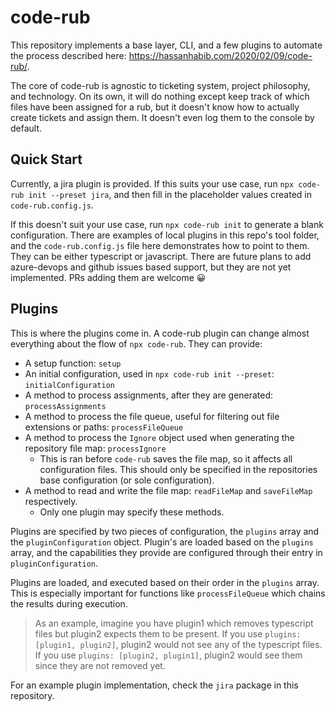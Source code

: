 # code-rub

This repository implements a base layer, CLI, and a few plugins to automate the process described here: https://hassanhabib.com/2020/02/09/code-rub/.

The core of code-rub is agnostic to ticketing system, project philosophy, and technology. On its own, it will do nothing except keep track of which files have been assigned for a rub, but it doesn't know how to actually create tickets and assign them. It doesn't even log them to the console by default.

## Quick Start
Currently, a jira plugin is provided. If this suits your use case, run `npx code-rub init --preset jira`, and then fill in the placeholder values created in `code-rub.config.js`.

If this doesn't suit your use case, run `npx code-rub init` to generate a blank configuration. There are examples of local plugins in this repo's tool folder, and the `code-rub.config.js` file here demonstrates how to point to them. They can be either typescript or javascript. There are future plans to add azure-devops and github issues based support, but they are not yet implemented. PRs adding them are welcome 😀

## Plugins

This is where the plugins come in. A code-rub plugin can change almost everything about the flow of `npx code-rub`. They can provide:

- A setup function: `setup`
- An initial configuration, used in `npx code-rub init --preset`: `initialConfiguration`
- A method to process assignments, after they are generated: `processAssignments`
- A method to process the file queue, useful for filtering out file extensions or paths: `processFileQueue`
- A method to process the `Ignore` object used when generating the repository file map: `processIgnore`
  - This is ran before `code-rub` saves the file map, so it affects all configuration files. This should only be specified in the repositories base configuration (or sole configuration).
- A method to read and write the file map: `readFileMap` and `saveFileMap` respectively.
  - Only one plugin may specify these methods.

Plugins are specified by two pieces of configuration, the `plugins` array and the `pluginConfiguration` object. Plugin's are loaded based on the `plugins` array, and the capabilities they provide are configured through their entry in `pluginConfiguration`. 

Plugins are loaded, and executed based on their order in the `plugins` array. This is especially important for functions like `processFileQueue` which chains the results during execution. 
> As an example, imagine you have plugin1 which removes typescript files but plugin2 expects them to be present. If you use `plugins: [plugin1, plugin2]`, plugin2 would not see any of the typescript files. If you use `plugins: [plugin2, plugin1]`, plugin2 would see them since they are not removed yet.

For an example plugin implementation, check the `jira` package in this repository.